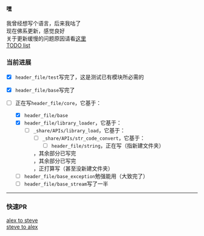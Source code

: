 #### 嘿  
我曾经想写个语言，后来我咕了  
现在佛系更新，感觉良好  
关于更新缓慢的问题原因请看[这里](https://steve02081504.github.io/about/)  
[TODO list](./TODO.md)  

### 当前进展  
- [x] `header_file/test`写完了，这是测试已有模块所必需的
- [x] `header_file/base`写完了

- [ ] 正在写`header_file/core`，它基于：  
  * [x] `header_file/base`  
  * [x] `header_file/library_loader`，它基于：  
    - [ ] `_share/APIs/library_load`，它基于：  
      * [ ] `_share/APIs/str_code_convert`，它基于：  
        - [ ] `header_file/string`，正在写（指新建文件夹）  
  
      ，其余部分已写完  
    ，其余部分已写完  
  ，正打算写（甚至没新建文件夹）  
  * [ ] `header_file/base_exception`勉强能用（大致完了）  
  * [ ] `header_file/base_stream`写了一半  

____

### 快速PR
[alex to steve](https://github.com/steve02081504/ELC/compare/master...alex0125z:master)  
[steve to alex](https://github.com/alex0125z/ELC/compare/master...steve02081504:master)  
